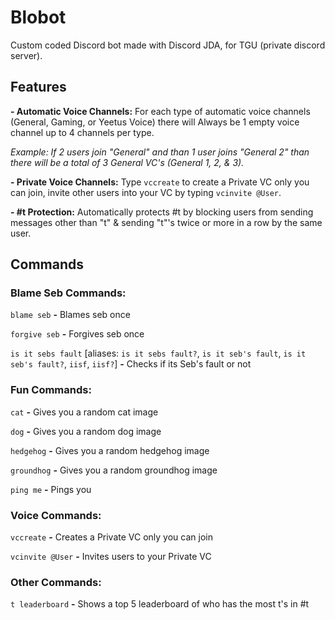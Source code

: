 # Blobot

Custom coded Discord bot made with Discord JDA, for TGU (private discord server).

## Features

**- Automatic Voice Channels:** For each type of automatic voice channels (General, Gaming, or Yeetus Voice) there will Always be 1 empty voice channel up to 4 channels per type.

*Example: If 2 users join "General" and than 1 user joins "General 2" than there will be a total of 3 General VC's (General 1, 2, & 3).*

**- Private Voice Channels:** Type `vccreate` to create a Private VC only you can join, invite other users into your VC by typing `vcinvite @User`.

**- #t Protection:** Automatically protects #t by blocking users from sending messages other than "t" & sending "t"'s twice or more in a row by the same user.

## Commands

### Blame Seb Commands:

`blame seb` **-** Blames seb once

`forgive seb` **-** Forgives seb once

`is it sebs fault` [aliases: `is it sebs fault?`, `is it seb's fault`, `is it seb's fault?`, `iisf`, `iisf?`] **-** Checks if its Seb's fault or not

### Fun Commands:

`cat` **-** Gives you a random cat image

`dog` **-** Gives you a random dog image

`hedgehog` **-** Gives you a random hedgehog image

`groundhog` **-** Gives you a random groundhog image

`ping me` **-** Pings you

### Voice Commands:

`vccreate` **-** Creates a Private VC only you can join

`vcinvite @User` **-** Invites users to your Private VC

### Other Commands:

`t leaderboard` **-** Shows a top 5 leaderboard of who has the most t's in #t
